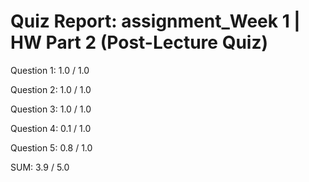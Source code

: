# Quiz Report: assignment_Week 1 | HW Part 2 (Post-Lecture Quiz)

Question 1: 1.0 / 1.0

Question 2: 1.0 / 1.0

Question 3: 1.0 / 1.0

Question 4: 0.1 / 1.0

Question 5: 0.8 / 1.0

SUM: 3.9 / 5.0
